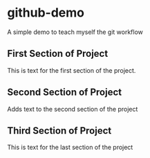# github-demo
A simple demo to teach myself the git workflow

## First Section of Project
This is text for the first section of the project.

## Second Section of Project
Adds text to the second section of the project

## Third Section of Project
This is text for the last section of the project